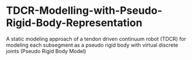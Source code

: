 # TDCR-Modelling-with-Pseudo-Rigid-Body-Representation
A static modeling approach of a tendon driven continuum robot (TDCR) for modeling each subsegment as a pseudo rigid body with virtual discrete joints (Pseudo Rigid Body Model)

